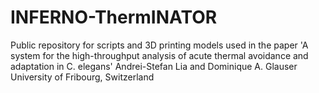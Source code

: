 # INFERNO-ThermINATOR
Public repository for scripts and 3D printing models used in the paper 'A system for the high-throughput analysis of acute thermal avoidance and adaptation in C. elegans' 
Andrei-Stefan Lia and Dominique A. Glauser
University of Fribourg, Switzerland
